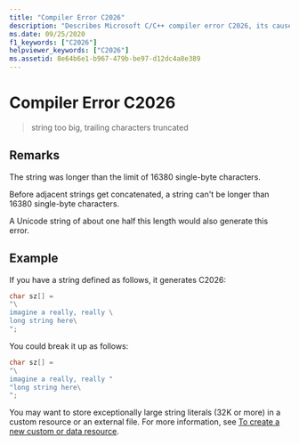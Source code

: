 ```yaml
---
title: "Compiler Error C2026"
description: "Describes Microsoft C/C++ compiler error C2026, its causes and how to resolve them."
ms.date: 09/25/2020
f1_keywords: ["C2026"]
helpviewer_keywords: ["C2026"]
ms.assetid: 8e64b6e1-b967-479b-be97-d12dc4a8e389
---
```

# Compiler Error C2026

> string too big, trailing characters truncated

## Remarks

The string was longer than the limit of 16380 single-byte characters.

Before adjacent strings get concatenated, a string can't be longer than 16380 single-byte characters.

A Unicode string of about one half this length would also generate this error.

## Example

If you have a string defined as follows, it generates C2026:

```C
char sz[] =
"\
imagine a really, really \
long string here\
";
```

You could break it up as follows:

```C
char sz[] =
"\
imagine a really, really "
"long string here\
";
```

You may want to store exceptionally large string literals (32K or more) in a custom resource or an external file. For more information, see [To create a new custom or data resource](../../windows/binary-editor.md#to-create-a-new-custom-or-data-resource).
